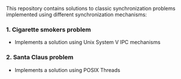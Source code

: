 This repository contains solutions to classic synchronization problems implemented using different synchronization mechanisms:

### 1. Cigarette smokers problem
* Implements a solution using Unix System V IPC mechanisms

### 2. Santa Claus problem
* Implements a solution using POSIX Threads
